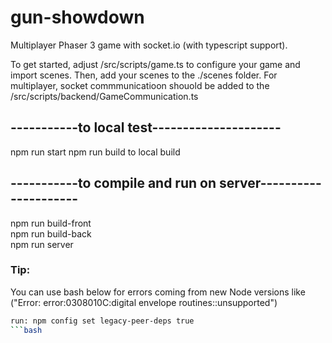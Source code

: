 # gun-showdown
Multiplayer Phaser 3 game with socket.io (with typescript support).

To get started, adjust /src/scripts/game.ts to configure your game and import scenes. Then, add your scenes to the ./scenes folder. For multiplayer, socket commmunicatioon shouold be added to the /src/scripts/backend/GameCommunication.ts

##  -----------to local test---------------------
npm run start
npm run build to local build 

##  -----------to compile and run on server---------------------
npm run build-front<br />
npm run build-back<br />
npm run server <br />


### Tip:
You can use bash below for errors coming from new Node versions like ("Error: error:0308010C:digital envelope routines::unsupported")
```bash 
run: npm config set legacy-peer-deps true 
```bash
